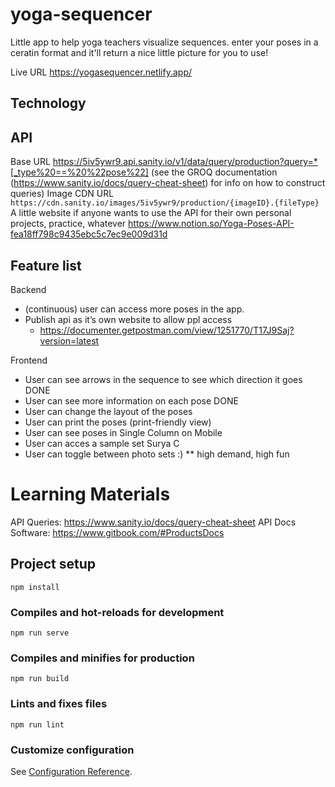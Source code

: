 # yoga-sequencer
Little app to help yoga teachers visualize sequences. enter your poses in a ceratin format and it'll return a nice little picture for you to use!

Live URL
https://yogasequencer.netlify.app/

## Technology

## API
Base URL https://5iv5ywr9.api.sanity.io/v1/data/query/production?query=*[_type%20==%20%22pose%22] (see the GROQ documentation (https://www.sanity.io/docs/query-cheat-sheet) for info on how to construct queries)
Image CDN URL `https://cdn.sanity.io/images/5iv5ywr9/production/{imageID}.{fileType}`
A little website if anyone wants to use the API for their own personal projects, practice, whatever
https://www.notion.so/Yoga-Poses-API-fea18ff798c9435ebc5c7ec9e009d31d

## Feature list

Backend
* (continuous) user can access more poses in the app.
* Publish api as it’s own website to allow ppl access
    * https://documenter.getpostman.com/view/1251770/T17J9Saj?version=latest

Frontend
* User can see arrows in the sequence to see which direction it goes DONE
* User can see more information on each pose DONE
* User can change the layout of the poses
* User can print the poses (print-friendly view)
* User can see poses in Single Column on Mobile
* User can acces a sample set Surya C
* User can toggle between photo sets :) ** high demand, high fun


# Learning Materials

API Queries: https://www.sanity.io/docs/query-cheat-sheet
API Docs Software: https://www.gitbook.com/#ProductsDocs

## Project setup
```
npm install
```

### Compiles and hot-reloads for development
```
npm run serve
```

### Compiles and minifies for production
```
npm run build
```

### Lints and fixes files
```
npm run lint
```

### Customize configuration
See [Configuration Reference](https://cli.vuejs.org/config/).
